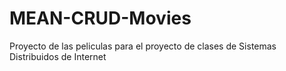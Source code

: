 # MEAN-CRUD-Movies
Proyecto de las peliculas para el proyecto de clases de Sistemas Distribuidos de Internet
